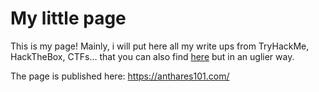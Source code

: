 # My little page

This is my page! Mainly, i will put here all my write ups from TryHackMe, HackTheBox, CTFs... that you can also find [here](https://github.com/anthares101/write-ups) but in an uglier way.

The page is published here: https://anthares101.com/
